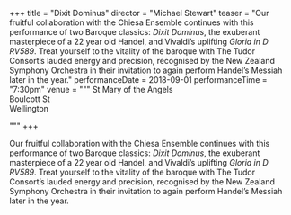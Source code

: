 +++
title = "Dixit Dominus"
director = "Michael Stewart"
teaser = "Our fruitful collaboration with the Chiesa Ensemble continues with this performance of two Baroque classics: *Dixit Dominus*, the exuberant masterpiece of a 22 year old Handel, and Vivaldi’s uplifting *Gloria in D RV589*. Treat yourself to the vitality of the baroque with The Tudor Consort’s lauded energy and precision, recognised by the New Zealand Symphony Orchestra in their invitation to again perform Handel’s Messiah later in the year."
performanceDate = 2018-09-01
performanceTime = "7:30pm"
venue = """
St Mary of the Angels  
Boulcott St  
Wellington  

"""
+++

Our fruitful collaboration with the Chiesa Ensemble continues with this performance of two Baroque classics: *Dixit Dominus*, the exuberant masterpiece of a 22 year old Handel, and Vivaldi’s uplifting *Gloria in D RV589*. Treat yourself to the vitality of the baroque with The Tudor Consort’s lauded energy and precision, recognised by the New Zealand Symphony Orchestra in their invitation to again perform Handel’s Messiah later in the year.
